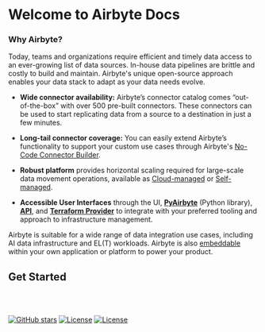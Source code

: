 # Welcome to Airbyte Docs

<Grid columns="1">

<CardWithIcon title="What is Airbyte?" description="Airbyte is an open-source data movement infrastructure for building extract and load (EL) data pipelines. It is designed for versatility, scalability, and ease-of-use." icon="enterprise"/>

</Grid>

<Arcade id="8UUaeQOILatZ38Rjh8cs" title="Airbyte Demo: Get Started Creating Connections" paddingBottom="calc(61.416666666666664% + 41px)" />

### Why Airbyte?
 
Today, teams and organizations require efficient and timely data access to an ever-growing list of data sources. In-house data pipelines are brittle and costly to build and maintain. Airbyte's unique open-source approach enables your data stack to adapt as your data needs evolve.

- **Wide connector availability:** Airbyte’s connector catalog comes “out-of-the-box” with over 500 pre-built connectors. These connectors can be used to start replicating data from a source to a destination in just a few minutes. 
- **Long-tail connector coverage:** You can easily extend Airbyte’s functionality to support your custom use cases through Airbyte's [No-Code Connector Builder](./connector-development/connector-builder-ui/overview).

- **Robust platform** provides horizontal scaling required for large-scale data movement operations, available as [Cloud-managed](https://airbyte.com/product/airbyte-cloud) or [Self-managed](https://airbyte.com/product/airbyte-enterprise).

- **Accessible User Interfaces** through the UI, [**PyAirbyte**](./using-airbyte/pyairbyte/getting-started) (Python library), [**API**](./api-documentation), and [**Terraform Provider**](./terraform-documentation) to integrate with your preferred tooling and approach to infrastructure management.

Airbyte is suitable for a wide range of data integration use cases, including AI data infrastructure and EL(T) workloads. Airbyte is also [embeddable](https://airbyte.com/product/powered-by-airbyte) within your own application or platform to power your product.


## Get Started

<Grid columns="3">

<CardWithIcon title="Start Syncing Data" description="Deploy locally or sign up for Airbyte Cloud to sync data in minutes" ctaText="Get Started" ctaLink="./using-airbyte/getting-started/" icon="enterprise" />

<CardWithIcon title="Connector Catalog" description="Browse the extensive Connector Catalog of over 500 sources and destinations" ctaText="Browse" ctaLink="./integrations/" icon="oss" ctaVariant="secondary" />

<CardWithIcon title="Connector Development Guide" description="Learn how to build and customize connectors
" ctaText="Learn More" ctaLink="./connector-development/" icon="cloud" ctaVariant="secondary" />

</Grid>

<br/><br/>

[![GitHub stars](https://img.shields.io/github/stars/airbytehq/airbyte?style=social&label=Star&maxAge=2592000)](https://GitHub.com/airbytehq/airbyte/stargazers/) [![License](https://img.shields.io/static/v1?label=license&message=MIT&color=brightgreen)](https://github.com/airbytehq/airbyte/tree/a9b1c6c0420550ad5069aca66c295223e0d05e27/LICENSE/README.md) [![License](https://img.shields.io/static/v1?label=license&message=ELv2&color=brightgreen)](https://github.com/airbytehq/airbyte/tree/a9b1c6c0420550ad5069aca66c295223e0d05e27/LICENSE/README.md)
